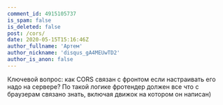 ```yaml
---
comment_id: 4915105737
is_spam: false
is_deleted: false
post: /cors/
date: 2020-05-15T15:16:46Z
author_fullname: 'Артем'
author_nickname: 'disqus_gA4MEUwTD2'
author_is_anon: false
---
```


<p>Ключевой вопрос: как CORS связан с фронтом если настраивать его надо на сервере? По такой логике фротендер должен все что с браузерам связано знать, включая движок на котором он написан)</p>
